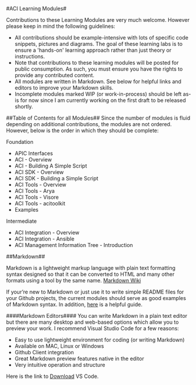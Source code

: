 #ACI Learning Modules#

Contributions to these Learning Modules are very much welcome. However please keep in mind the following guidelines:
- All contributions should be example-intensive with lots of specific code snippets, pictures and diagrams. The goal of these learning labs is to ensure a 'hands-on' learning approach rather than just theory or instructions.  
- Note that contributions to these learning modules will be posted for public consumption. As such, you must ensure you have the rights to provide any contributed content.
- All modules are written in Markdown.  See below for helpful links and editors to improve your Markdown skills.
- Incomplete modules marked WIP (or work-in-process) should be left as-is for now since I am currently working on the first draft to be released shortly.
 

##Table of Contents for all Modules##
Since the number of modules is fluid depending on additional contributions, the modules are not ordered.  However, below is the order in which they should be complete:

Foundation
- APIC Interfaces
- ACI - Overview
- ACI - Building A Simple Script
- ACI SDK - Overview
- ACI SDK - Building a Simple Script
- ACI Tools - Overview
- ACI Tools - Arya
- ACI Tools - Visore
- ACI Tools - acitoolkit
- Examples

Intermediate
- ACI Integration - Overview
- ACI Integration - Ansible
- ACI Management Information Tree - Introduction


##Markdown##

Markdown is a lightweight markup language with plain text formatting syntax designed so that it can be converted to HTML and many other formats using a tool by the same name. [Markdown Wiki](https://en.wikipedia.org/wiki/Markdown)

If your’re new to Markdown or just use it to write simple README files for your Github projects, the current modules should serve as good examples of Markdown syntax.  In addition, [here](https://github.com/adam-p/markdown-here/wiki/Markdown-Cheatsheet) is a helpful guide.

####Markdown Editors####
You can write Markdown in a plain text editor but there are many desktop and web-based options which allow you to preview your work. I recommend Visual Studio Code for a few reasons:
- Easy to use lightweight environment for coding (or writing Markdown)
- Available on MAC, Linux or Windows
- Github Client integration
- Great Markdown preview features native in the editor
- Very intuitive operation and structure

Here is the link to [Download](https://code.visualstudio.com/) VS Code.